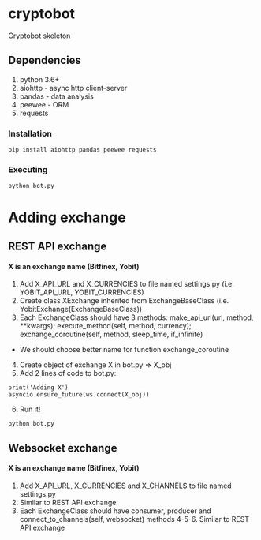 # cryptobot
Cryptobot skeleton

## Dependencies
1. python 3.6+
2. aiohttp - async http client-server
3. pandas - data analysis
4. peewee - ORM
6. requests

### Installation
```
pip install aiohttp pandas peewee requests
```

### Executing
```
python bot.py
```

# Adding exchange
## REST API exchange
#### X is an exchange name (Bitfinex, Yobit)
1. Add X_API_URL and X_CURRENCIES to file named settings.py (i.e. YOBIT_API_URL, YOBIT_CURRENCIES)
2. Create class XExchange inherited from ExchangeBaseClass (i.e. YobitExchange(ExchangeBaseClass))
3. Each ExchangeClass should have 3 methods:
make_api_url(url, method, **kwargs);
execute_method(self, method, currency);
exchange_coroutine(self, method, sleep_time, if_infinite)
* We should choose better name for function exchange_coroutine
4. Create object of exchange X in bot.py => X_obj
5. Add 2 lines of code to bot.py:
```
print('Adding X')
asyncio.ensure_future(ws.connect(X_obj))
```
6. Run it!
```
python bot.py
```
## Websocket exchange
#### X is an exchange name (Bitfinex, Yobit)
1. Add X_API_URL, X_CURRENCIES and X_CHANNELS to file named settings.py
2. Similar to REST API exchange
3. Each ExchangeClass should have consumer, producer and connect_to_channels(self, websocket) methods
4-5-6. Similar to REST API exchange